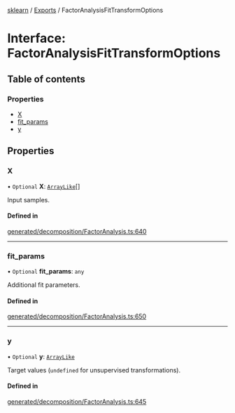 [sklearn](../readme.md) / [Exports](../modules.md) / FactorAnalysisFitTransformOptions

# Interface: FactorAnalysisFitTransformOptions

## Table of contents

### Properties

- [X](FactorAnalysisFitTransformOptions.md#x)
- [fit\_params](FactorAnalysisFitTransformOptions.md#fit_params)
- [y](FactorAnalysisFitTransformOptions.md#y)

## Properties

### X

• `Optional` **X**: [`ArrayLike`](../modules.md#arraylike)[]

Input samples.

#### Defined in

[generated/decomposition/FactorAnalysis.ts:640](https://github.com/transitive-bullshit/scikit-learn-ts/blob/367336a/packages/sklearn/src/generated/decomposition/FactorAnalysis.ts#L640)

___

### fit\_params

• `Optional` **fit\_params**: `any`

Additional fit parameters.

#### Defined in

[generated/decomposition/FactorAnalysis.ts:650](https://github.com/transitive-bullshit/scikit-learn-ts/blob/367336a/packages/sklearn/src/generated/decomposition/FactorAnalysis.ts#L650)

___

### y

• `Optional` **y**: [`ArrayLike`](../modules.md#arraylike)

Target values (`undefined` for unsupervised transformations).

#### Defined in

[generated/decomposition/FactorAnalysis.ts:645](https://github.com/transitive-bullshit/scikit-learn-ts/blob/367336a/packages/sklearn/src/generated/decomposition/FactorAnalysis.ts#L645)
